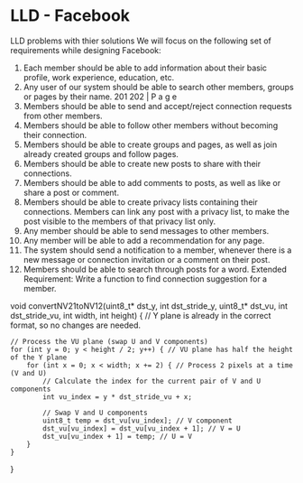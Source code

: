 # LLD - Facebook
LLD problems with thier solutions
We will focus on the following set of requirements while designing Facebook:
1. Each member should be able to add information about their basic profile, work
experience, education, etc.
2. Any user of our system should be able to search other members, groups or pages by
their name.
201
202 | P a g e
3. Members should be able to send and accept/reject connection requests from other
members.
4. Members should be able to follow other members without becoming their connection.
5. Members should be able to create groups and pages, as well as join already created
groups and follow pages.
6. Members should be able to create new posts to share with their connections.
7. Members should be able to add comments to posts, as well as like or share a post or
comment.
8. Members should be able to create privacy lists containing their connections. Members
can link any post with a privacy list, to make the post visible to the members of that
privacy list only.
9. Any member should be able to send messages to other members.
10. Any member will be able to add a recommendation for any page.
11. The system should send a notification to a member, whenever there is a new message
or connection invitation or a comment on their post.
12. Members should be able to search through posts for a word.
Extended Requirement: Write a function to find connection suggestion for a member.


void convertNV21toNV12(uint8_t* dst_y, int dst_stride_y,
                       uint8_t* dst_vu, int dst_stride_vu,
                       int width, int height) {
    // Y plane is already in the correct format, so no changes are needed.

    // Process the VU plane (swap U and V components)
    for (int y = 0; y < height / 2; y++) { // VU plane has half the height of the Y plane
        for (int x = 0; x < width; x += 2) { // Process 2 pixels at a time (V and U)
            // Calculate the index for the current pair of V and U components
            int vu_index = y * dst_stride_vu + x;

            // Swap V and U components
            uint8_t temp = dst_vu[vu_index]; // V component
            dst_vu[vu_index] = dst_vu[vu_index + 1]; // V = U
            dst_vu[vu_index + 1] = temp; // U = V
        }
    }
}
